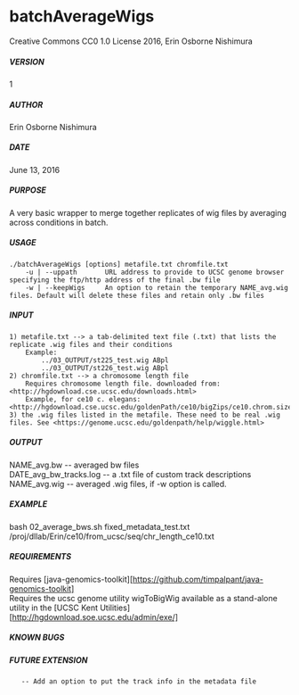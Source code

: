 # batchAverageWigs

Creative Commons CC0 1.0 License 2016, Erin Osborne Nishimura

##### VERSION  
1

##### AUTHOR  
Erin Osborne Nishimura
    
##### DATE  
June 13, 2016         

##### PURPOSE  
A very basic wrapper to merge together replicates of wig files by averaging across conditions in batch.

##### USAGE
```
./batchAverageWigs [options] metafile.txt chromfile.txt  
    -u | --uppath       URL address to provide to UCSC genome browser specifying the ftp/http address of the final .bw file  
    -w | --keepWigs     An option to retain the temporary NAME_avg.wig files. Default will delete these files and retain only .bw files  
```

##### INPUT
```
1) metafile.txt --> a tab-delimited text file (.txt) that lists the replicate .wig files and their conditions  
    Example:  
        ../03_OUTPUT/st225_test.wig	ABpl  
        ../03_OUTPUT/st226_test.wig	ABpl  
2) chromfile.txt --> a chromosome length file  
    Requires chromosome length file. downloaded from: <http://hgdownload.cse.ucsc.edu/downloads.html>   
    Example, for ce10 c. elegans: <http://hgdownload.cse.ucsc.edu/goldenPath/ce10/bigZips/ce10.chrom.sizes>  
3) the .wig files listed in the metafile. These need to be real .wig files. See <https://genome.ucsc.edu/goldenpath/help/wiggle.html>  
```

##### OUTPUT
NAME_avg.bw -- averaged bw files  
DATE_avg_bw_tracks.log -- a .txt file of custom track descriptions
NAME_avg.wig -- averaged .wig files, if -w option is called.
     
##### EXAMPLE
bash 02_average_bws.sh fixed_metadata_test.txt /proj/dllab/Erin/ce10/from_ucsc/seq/chr_length_ce10.txt  

##### REQUIREMENTS
Requires [java-genomics-toolkit][https://github.com/timpalpant/java-genomics-toolkit]  
Requires the ucsc genome utility wigToBigWig available as a stand-alone utility in the [UCSC Kent Utilities][http://hgdownload.soe.ucsc.edu/admin/exe/]  

##### KNOWN BUGS

##### FUTURE EXTENSION
       -- Add an option to put the track info in the metadata file

